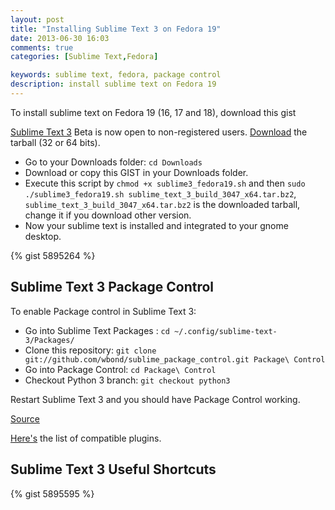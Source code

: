 ```yaml
---
layout: post
title: "Installing Sublime Text 3 on Fedora 19"
date: 2013-06-30 16:03
comments: true
categories: [Sublime Text,Fedora]

keywords: sublime text, fedora, package control
description: install sublime text on Fedora 19
---
```


To install sublime text on Fedora 19 (16, 17 and 18), download this gist

[Sublime Text 3][1] Beta is now open to non-registered users. [Download][2] the tarball (32 or 64 bits).

- Go to your Downloads folder: ```cd Downloads```
- Download or copy this GIST in your Downloads folder.
- Execute this script by ```chmod +x sublime3_fedora19.sh``` and then ```sudo ./sublime3_fedora19.sh sublime_text_3_build_3047_x64.tar.bz2```, ```sublime_text_3_build_3047_x64.tar.bz2``` is the downloaded tarball, change it if you download other version.
- Now your sublime text is installed and integrated to your gnome desktop.


<!-- more -->

{% gist 5895264 %}

## Sublime Text 3 Package Control

To enable Package control in Sublime Text 3:

- Go into Sublime Text Packages : ``` cd ~/.config/sublime-text-3/Packages/ ```
- Clone this repository: ```git clone git://github.com/wbond/sublime_package_control.git Package\ Control```
- Go into Package Control: ```cd Package\ Control```
- Checkout Python 3 branch: ```git checkout python3```

Restart Sublime Text 3 and you should have Package Control working.

[Source][3]

[Here's][4] the list of compatible plugins.

## Sublime Text 3 Useful Shortcuts

{% gist 5895595 %}


[1]: http://www.sublimetext.com/blog/articles/sublime-text-3-public-beta
[2]: http://www.sublimetext.com/3
[3]: http://wbond.net/sublime_packages/package_control/installation#ST3
[4]: https://github.com/wbond/sublime_package_control/wiki/Sublime-Text-3-Compatible-Packages
